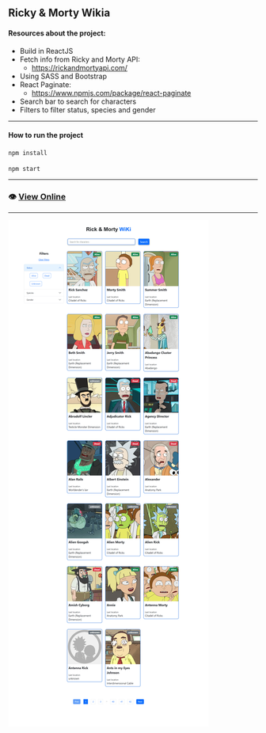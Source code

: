 ## Ricky & Morty Wikia

#### Resources about the project:
- Build in ReactJS
- Fetch info from Ricky and Morty API: 
    - https://rickandmortyapi.com/
- Using SASS and Bootstrap
- React Paginate:
    - https://www.npmjs.com/package/react-paginate
- Search bar to search for characters
- Filters to filter status, species and gender

---

#### How to run the project

```
npm install

npm start
```
---
### 👁️ [View Online](https://frontiago-react-ricky-morty.vercel.app/)

---

![Print](./public/images/print.png)